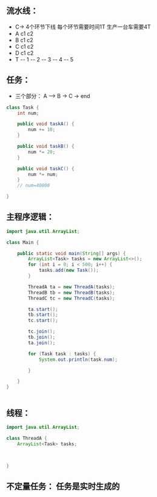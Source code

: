 ## 流水线： 
- C-> 4个环节下线 每个环节需要时间1T  生产一台车需要4T 
- A c1  c2 
- B     c1   c2
- C          c1     c2     
- D                 c1    c2
- T -- 1 -- 2 -- 3 -- 4 -- 5 

## 任务： 
- 三个部分： A ——> B ->  C -> end 

```java
class Task {
    int num;

    public void taskA() {
        num += 10;
    }

    public void taskB() {
        num *= 20;
    }

    public void taskC() {
        num *= num;
    }
    // num=40000

}

```

## 主程序逻辑：

```java
import java.util.ArrayList;

class Main {

    public static void main(String[] args) {
        ArrayList<Task> tasks = new ArrayList<>();
        for (int i = 0; i < 500; i++) {
            tasks.add(new Task());
        }

        ThreadA ta = new ThreadA(tasks);
        ThreadB tb = new ThreadB(tasks);
        ThreadC tc = new ThreadC(tasks);

        ta.start();
        tb.start();
        tc.start();

        tc.join();
        tb.join();
        ta.join();

        for (Task task : tasks) {
            System.out.println(task.num);

        }

    }
}



```

## 线程：

```java
import java.util.ArrayList;

class ThreadA {
    ArrayList<Task> tasks;
    


}

```


## 不定量任务： 任务是实时生成的 